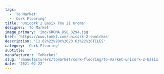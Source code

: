 ```yaml
---
tags:
  - 'To Market'
  - 'Cork Flooring'
title: 'Unicork 2 Basix Tmu 21 Kroma'
designer: 'To Market'
image_primary: 'img/KROMA_DSC_3294.jpg'
href: 'https://www.tomkt.com/unicork-2-swatches'
description: '11.82%22%20x%2023.63%22%20TILES'
category: 'Cork Flooring'
subtitle: ''
manufacturer: 'ToMarket'
slug: '/manufacturers/tomarket/cork-flooring/to-market-unicork-2-basix-tmu-21-kroma'
date: '2021-02-22'
---
```

